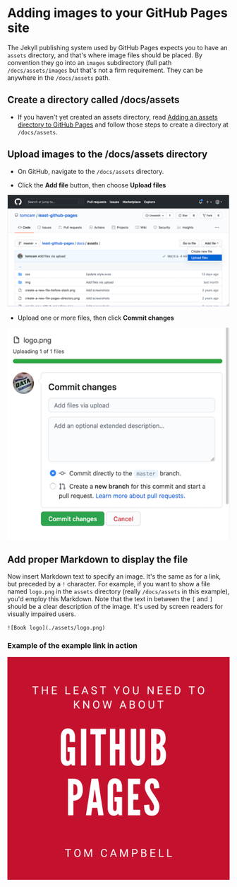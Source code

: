 # Adding images to your GitHub Pages site

The Jekyll publishing system used by GitHub Pages expects you to have an `assets` 
directory, and that's where image files should be placed. By convention they go into an
`images` subdirectory (full path `/docs/assets/images` but that's not a firm requirement.
They can be anywhere in the `/docs/assets` path.

## Create a directory called /docs/assets

* If you haven't yet created an assets directory, read 
[Adding an assets directory to GitHub Pages](https://github.com/tomcam/least-github-pages/blob/master/docs/adding-assets-directory-github-pages.md)
and follow those steps to create a directory at `/docs/assets`.

## Upload images to the /docs/assets directory

* On GitHub, navigate to the `/docs/assets` directory.

* Click the **Add file** button, then choose **Upload files**

![Screenshot of uploading a file to the /docs/assets directory](./assets/github-pages-upload-pages-512x1024.png)

* Upload one or more files, then click **Commit changes**

![Screenshot showing the commit changes button](./assets/github-pages-commit-changes-512x512.png)

## Add proper Markdown to display the file

Now insert Markdown text to specify an image. It's the same as for a link, but preceded by a `!` character.
For example, if you want to show a file named `logo.png` in the `assets` directory (really `/docs/assets` in this example),
you'd employ this Markdown. Note that the text in between the `[` and `]` should be a clear description of the
image. It's used by screen readers for visually impaired users.

```
![Book logo](./assets/logo.png)
```

### Example of the example link in action

![Book logo](./assets/logo.png)
